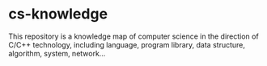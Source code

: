 # cs-knowledge
This repository is a knowledge map of computer science in the direction of C/C++ technology, including language, program library, data structure, algorithm, system, network… 
